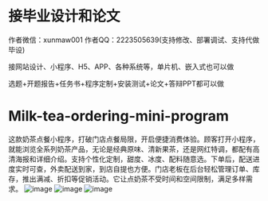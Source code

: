 # 接毕业设计和论文
作者微信：xunmaw001  作者QQ：2223505639(支持修改、部署调试、支持代做毕设)

接网站设计、小程序、H5、APP、各种系统等，单片机、嵌入式也可以做

选题+开题报告+任务书+程序定制+安装测试+论文+答辩PPT都可以做
# Milk-tea-ordering-mini-program
这款奶茶点餐小程序，打破门店点餐局限，开启便捷消费体验。顾客打开小程序，就能浏览全系列奶茶产品，无论是经典原味、清新果茶，还是网红特调，都配有高清海报和详细介绍。支持个性化定制，甜度、冰度、配料随意选。下单后，配送进度实时可查，外卖配送到家，到店自提也方便。门店老板在后台轻松管理订单、库存，推出满减、折扣等促销活动。它让点奶茶不受时间和空间限制，满足多样需求。 
![image](https://github.com/user-attachments/assets/806be0b2-2770-4c5b-b747-e981fd8cef3b)
![image](https://github.com/user-attachments/assets/cfe2a905-81c3-4c67-a334-46fd91f98bde)
![image](https://github.com/user-attachments/assets/432dfbd9-4c5d-4017-b738-0d5ee7c4264a)
